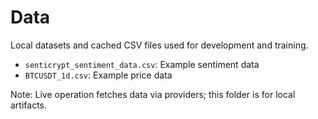 # Data

Local datasets and cached CSV files used for development and training.

- `senticrypt_sentiment_data.csv`: Example sentiment data
- `BTCUSDT_1d.csv`: Example price data

Note: Live operation fetches data via providers; this folder is for local artifacts.
